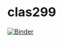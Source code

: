 # clas299

[![Binder](https://mybinder.org/badge_logo.svg)](https://mybinder.org/v2/gh/kassandramerinomuniz/clas299/master)
